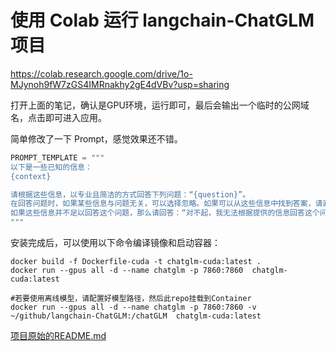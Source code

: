 # 使用 Colab 运行 langchain-ChatGLM 项目

https://colab.research.google.com/drive/1o-MJynoh9fW7zGS4IMRnakhy2gE4dVBv?usp=sharing

打开上面的笔记，确认是GPU环境，运行即可，最后会输出一个临时的公网域名，点击即可进入应用。

简单修改了一下 Prompt，感觉效果还不错。

```python
PROMPT_TEMPLATE = """
以下是一些已知的信息：
{context} 

请根据这些信息，以专业且简洁的方式回答下列问题：“{question}”。
在回答问题时，如果某些信息与问题无关，可以选择忽略。如果可以从这些信息中找到答案，请直接回答。如果无法直接从这些信息中找到答案，但可以基于这些信息进行合理的推断，那么请给出推断，并明确指出这是一种推断。
如果这些信息并不足以回答这个问题，那么请回答：“对不起，我无法根据提供的信息回答这个问题。可能需要更多的相关信息。” 请尽量避免在回答中添加任何基于猜测或创作的内容。所有的回答都应该以中文提供。
"""
```
安装完成后，可以使用以下命令编译镜像和启动容器：
```
docker build -f Dockerfile-cuda -t chatglm-cuda:latest .
docker run --gpus all -d --name chatglm -p 7860:7860  chatglm-cuda:latest

#若要使用离线模型，请配置好模型路径，然后此repo挂载到Container
docker run --gpus all -d --name chatglm -p 7860:7860 -v ~/github/langchain-ChatGLM:/chatGLM  chatglm-cuda:latest
```



[项目原始的README.md](./README_raw.md)
